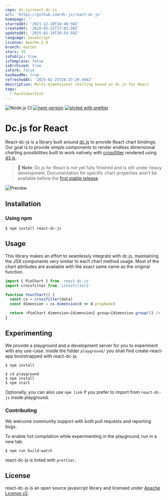 ```yaml
---
repo: dc-js/react-dc-js
url: 'https://github.com/dc-js/react-dc-js'
homepage: ''
starredAt: '2021-12-10T18:48:50Z'
createdAt: '2020-05-21T17:03:50Z'
updatedAt: '2025-02-19T20:54:59Z'
language: JavaScript
license: Apache-2.0
branch: master
stars: 35
isPublic: true
isTemplate: false
isArchived: true
isFork: false
hasReadMe: true
refreshedAt: '2025-02-25T20:37:29.494Z'
description: Multi-dimensional charting based on dc.js for React
tags:
  - hacktoberfest
---
```


![Node.js CI](https://github.com/dc-js/react-dc-js/workflows/Node.js%20CI/badge.svg)
[![npm version](https://badge.fury.io/js/react-dc-js.svg)](https://badge.fury.io/js/react-dc-js)
[![styled with prettier](https://img.shields.io/badge/styled_with-prettier-ff69b4.svg)](https://github.com/prettier/prettier)

# Dc.js for React

React-dc-js is a library built around [dc.js](https://github.com/dc-js/dc.js) to provide React
chart bindings.
Our goal is to provide simple components to render endless dimensional charting possibilities built to work natively with
[crossfilter](http://crossfilter.github.io/crossfilter/) rendered using [d3.js](https://d3js.org/).

> 👋️ **Note**: Dc.js for React is not yet fully finished and is still under heavy development.
> Documentation for specific chart properties won't be available before the
> [first stable release](https://github.com/dc-js/react-dc-js/projects/1).

![Preview](preview.gif)

## Installation

### Using npm

```shell script
$ npm install react-dc-js
```

## Usage

This library makes an effort to seamlessly integrate with dc.js, maintaining the JSX components very similar
to each chart method usage. Most of the chart attributes are available with the exact same name as the
original function.

```javascript
import { PieChart } from 'react-dc-js'
import crossfilter from 'crossfilter2'

function YourChart() {
  const cx = crossfilter(data)
  const dimension = cx.dimension(d => d.propName)

  return <PieChart dimension={dimension} group={dimension.group()} />
}
```

## Experimenting

We provide a playground and a development server for you to experiment with any use-case. Inside the folder
`playground/` you shall find create-react-app bootstrapped with react-dc-js.

```shell script
$ npm install

$ cd playground
$ npm install
$ npm start
```

Optionally, you can also use `npm link` if you prefer to import from `react-dc-js` inside playground.

### Contributing

We welcome community support with both pull requests and reporting bugs.

To enable hot compilation while experimenting in the playground, run in a new tab:

```shell script
$ npm run build:watch
```

react-dc-js is linted with `prettier`.

## License

react-dc-js is an open source javascript library and licensed under
[Apache License v2](http://www.apache.org/licenses/LICENSE-2.0.html).
